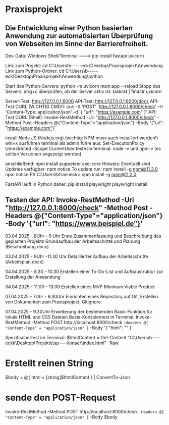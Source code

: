 # Praxisprojekt
Die Entwicklung einer Python basierten Anwendung zur 
automatisierten Überprüfung von Webseiten im Sinne der Barrierefreiheit.
---------------------------------------------------------------------------------------------------------------
Dev-Data:
Windows Shell/Terminal ---> pip install fastapi uvicorn

Link zum Projekt: cd C:\Users\b-----eck\Desktop\Praxisprojekt\Anwendung
Link zum Python-Ordner: cd C:\Users\b-----eck\Desktop\Praxisprojekt\Anwendung\python

Start des Python-Servers: python -m uvicorn main:app --reload
Stopp des Servers: strg+c
überprüfen, ob der Server aktiv ist: tasklist | findstr uvicorn



Server-Test: http://127.0.0.1:8000
API-Test: http://127.0.0.1:8000/docs
API-Test CURL (WICHTIG CMD!): curl -X 'POST' 'http://127.0.0.1:8000/check' -H 'Content-Type: application/json' -d '{ "url": "https://example.com" }'
API-Test CURL (Shell): Invoke-RestMethod -Uri "http://127.0.0.1:8000/check" -Method Post -Headers @{"Content-Type"="application/json"} -Body '{"url": "https://example.com"}'


install Node.JS (Nodejs.org) (wichtig: NPM muss auch installiert werden!)
win+x ausführen terminal als admin
führe aus: Set-ExecutionPolicy Unrestricted -Scope CurrentUser
teste im terminal: node -v und npm-v (es sollten Versionen angezeigt werden)


anschließend: npm install puppeteer axe-core
Hinweis: Eventuell sind Updates verfügbar:
npm notice To update run: npm install -g npm@11.2.0
npm notice
PS C:\Users\bfranneck> npm install -g npm@11.2.0



FastAPI läuft in Python daher: 
pip install playwright
playwright install


Testen der API:
Invoke-RestMethod -Uri "http://127.0.0.1:8000/check" -Method Post -Headers @{"Content-Type"="application/json"} -Body '{"url": "https://www.beispiel.de"}'
---------------------------------------------------------------------------------------------------------------
03.04.2025 - 8Uhr - 9 Uhr
Erste Zusammenfassung und Beschreibung des geplanten Projekts
Grundaufbau der Arbeitsschritte und Planung (Beschreibung.docx)


03.04.2025 - 9Uhr -11.30 Uhr
Detaillierter Aufbau der Arbeitsschritte (Arbeitsplan.docx)


04.04.2025 - 8.30 - 10.30
Erstellen einer To-Do-List und Aufbaustruktur zur Erstellung der Anwendung

04.04.2025 - 11.00 - 13.00
Erstellen eines MVP Minimum Viable Product

07.04.2025 - 7Uhr - 9.30Uhr 
Einrichten eines Repository auf Git, Erstellen von Dokumenten zum Praxisprojekt, Gitignore

07.04.2025 - 9.30Uhr
Erweiterung der bestehenden Basis-Funktion für lokale HTML und CSS Dateien 
Basis-Konsolentest in Terminal: 
Invoke-RestMethod -Method POST http://localhost:8000/check `
 -Headers @{ "Content-Type" = "application/json" } `
 -Body '{ "html": "<html><body><img></body></html>" }'

 Spezifischertest im Terminal: 
 $htmlContent = Get-Content "C:\Users\b----eckk\Desktop\Projekte\sp----lionaer\index.html" -Raw

# Erstellt reinen String
$body = @{
    html = [string]$htmlContent
} | ConvertTo-Json

# sende den POST-Request
Invoke-RestMethod -Method POST http://localhost:8000/check `
    -Headers @{ "Content-Type" = "application/json" } `
    -Body $body

